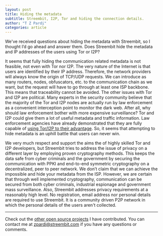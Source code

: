 ```yaml
---
layout: post
title: Hiding the metadata
subtitle: Streembit, I2P, Tor and hiding the connection details.
author: "T Z Pardi"
categories: article
---
```


We've received questions about hiding the metadata with Streembit, so I thought I’d go ahead and answer them. Does Streembit hide the metadata and IP addresses of the users using Tor or I2P?

It seems that fully hiding the communication related metadata is not feasible, not even with Tor nor I2P. The very nature of the Internet is that users are identified by their IP address. Therefore, the network providers will always know the origin of TCP/UDP requests. We can introduce as many routers, nodes, obfuscators, etc. to the communication chain as we want, but the request will have to go through at least one ISP backbone. This means that traceability cannot be avoided. The other issues with Tor and I2P are political. Many experts in the security community believe that the majority of the Tor and I2P nodes are actually run by law enforcement as a convenient interception point to monitor the dark web. After all, why should law enforcement bother with more expensive surveillance? Tor and I2P could give them a lot of useful metadata and traffic information. Law enforcement agencies have already demonstrated that they are fully capable of [using Tor/I2P to their advantage](http://www.ibtimes.co.uk/fbi-crack-tor-catch-1500-visitors-biggest-child-pornography-website-dark-web-1536417). So, it seems that attempting to hide metadata is an uphill battle that users can never win.

We very much respect and support the aims the of highly skilled Tor and I2P developers, but Streembit tries to address the issue of privacy on a different layer by employing proven cryptography methods. This keeps the data safe from cyber criminals and the government by securing the communication with PPKI and end-to-end symmetric cryptography on a decentralized, peer to peer network. We don’t claim that we can achieve the impossible and hide your metadata from the ISP. However, we are certain that through well implemented cryptography, communication can be secured from both cyber criminals, industrial espionage and government mass surveillance. Also, Streembit addresses privacy requirements at a reasonably high level. No registration, email address nor personal details are required to use Streembit. It is a community driven P2P network in which the personal details of the users aren't collected.

-------

Check out the [other open source projects](https://github.com/zsoltpardi) I have contributed. You can contact me at zpardi@streembit.com if you have any questions or comments.





